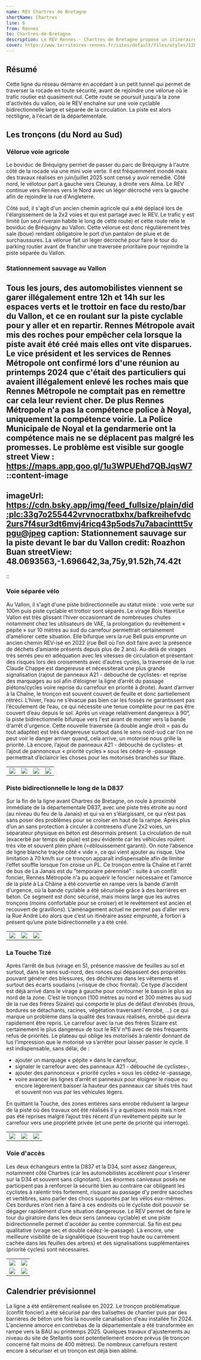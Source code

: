 ```yaml
---
name: REV Chartres de Bretagne
shortName: Chartres
line: 6
from: Rennes
to: Chartres-de-Bretagne
description: Le REV Rennes - Chartres de Bretagne propose un itinéraire sécurisé le long de la D837 en traversant le vallon et passant à proximité de l'usine Stellantis. Depuis Rennes, l'accès à cette ligne se fait depuis le parc de Bréquigny, et fait passer par un petit tunnel sous la rocade.
cover: https://www.territoires-rennes.fr/sites/default/files/styles/1200x600/public/2021-02/MiVoie_LeVallon_VoieCyclistes_Projets_Territoires-Rennes.jpg?itok=hSLdIODg
---
```


## Résumé
Cette ligne du réseau démarre en accédant à un petit tunnel qui permet de traverser la rocade en toute sécurité, avant de rejoindre une vélorue où le trafic routier est quasiment nul. Cette route se poursuit jusqu'à la zone d'activités du vallon, où le REV enchaîne sur une voie cyclable bidirectionnelle large et séparée de la circulation. La piste est alors rectiligne, à l'écart de la départementale.

## Les tronçons (du Nord au Sud)

### Vélorue voie agricole

Le boviduc de Bréquigny permet de passer du parc de Bréquigny à l'autre côté de la rocade via une mini voie verte. Il est fréquemment inondé mais des travaux réalisés en juin/juillet 2025 sont censé y avoir remédié. Côté nord, le vélotour part à gauche vers Cleunay, à droite vers Alma. Le REV continue vers Rennes vers le Nord avec un léger décroché vers la gauche afin de rejoindre la rue d'Angleterre.

Côté sud, il s'agit d'un ancien chemin agricole qui a été déplacé lors de l'élargissement de la 2x2 voies et qui est partagé avec le REV. Le trafic y est limité (un seul riverain habite le long de cette route) et cette route relie le boviduc de Bréquigny au Vallon. Cette vélorue est donc régulièrement très sale (boue) rendant obligatoire le port d’un pantalon de pluie et de surchaussures. La vélorue fait un léger décroché pour faire le tour du parking routier avant de franchir une traversée prioritaire pour rejoindre la piste séparée du Vallon.

### Stationnement sauvage au Vallon

Tous les jours, des automobilistes viennent se garer illégalement entre 12h et 14h sur les espaces verts et le trottoir en face du resto/bar du Vallon, et ce en roulant sur la piste cyclable pour y aller et en repartir. Rennes Métropole avait mis des roches pour empêcher cela lorsque la piste avait été créé mais elles ont vite disparues. Le vice président et les services de Rennes Métropole ont confirmé lors d'une réunion au printemps 2024 que c'était des particuliers qui avaient illégalement enlevé les roches mais que Rennes Métropole ne comptait pas en remettre car cela leur revient cher. De plus Rennes Métropole n'a pas la compétence police à Noyal, uniquement la compétence voirie. La Police Municipale de Noyal et la gendarmerie ont la compétence mais ne se déplacent pas malgré les promesses. 
Le problème est visible sur google street View : https://maps.app.goo.gl/1u3WPUEhd7QBJqsW7
::content-image
---
imageUrl: https://cdn.bsky.app/img/feed_fullsize/plain/did:plc:33g7o255442vrvnocratbxhx/bafkreihefvdc2urs7f4sur3dt6mvj4ricq43p5ods7u7abacinttt5vpgu@jpeg
caption: Stationnement sauvage sur la piste devant le bar du Vallon
credit: Roazhon Buan
streetView: 48.0693563,-1.696642,3a,75y,91.52h,74.42t
---
::


### Voie séparée vélo

Au Vallon, il s'agit d'une piste bidirectionnelle au statut mixte : voie verte sur 100m puis piste cyclable et trottoir sont séparés. Le virage Bois Harel/Le Vallon est très glissant l’hiver occasionnant de nombreuses chutes notamment chez les utilisateurs de VAE, la prolongation du revêtement « pépite » sur 10 mètres au sud du carrefour permettrait certainement d’améliorer cette situation. 
Elle bifurque vers la rue Bell puis emprunte un ancien chemin REV-isé en 2022 (rue Bell où l’on doit faire avec la présence de déchets d’amiante présents depuis plus de 2 ans). Au-delà de virages très serrés peu en adéquation avec les vitesses de circulation et présentant des risques lors des croisements avec d’autres cycles, la traversée de la rue Claude Chappe est dangereuse et nécessiterait une plus grande signalisation (rajout de panneaux A21 - débouché de cyclistes- et reprise des marquages au sol afin d’éloigner la ligne d’arrêt du passage piétons/cycles voire reprise du carrefour en priorité à droite).
Avant d’arriver à la Chaîne, le tronçon est souvent couvert de feuille et donc partiellement rétréci. 
L’hiver, l’eau ne s’évacue pas bien car les fossés ne garantissent pas l’écoulement de l’eau, ce qui nécessite une tenue complète pour ne pas être couvert d’eau depuis le sol. Après un virage relativement dangereux à 90°, la piste bidirectionnelle bifurque vers l'est avant de monter vers la bande d'arrêt d'urgence. 
Cette nouvelle traversée (à double angle droit = pas du tout adaptée) est très dangereuse surtout dans le sens nord-sud car l’on ne peut voir le danger arriver quand, cela arrive, un motorisé nous grille la priorité. Là encore, l’ajout de panneaux A21 - débouché de cyclistes- et l’ajout de pannonceux « priorité cycles » sous les cédez-le -passage permettrait d’éclaircir les choses pour les motorisés branchés sur Waze.

|                                                       |                                                       |                                                       |                                                       |
|-------------------------------------------------------|-------------------------------------------------------|-------------------------------------------------------|-------------------------------------------------------|
| ![](/images/ligne-6/rev6-chartres-voie-separee-1.png) | ![](/images/ligne-6/rev6-chartres-voie-separee-2.png) | ![](/images/ligne-6/rev6-chartres-voie-separee-3.png) | ![](/images/ligne-6/rev6-chartres-voie-separee-4.png) |

### Piste bidirectionnelle le long de la D837
Sur la fin de la ligne avant Chartres de Bretagne, on roule à proximité immédiate de la départementale D837, avec une piste très étroite au nord (au niveau du feu de la Janais) et qui va en s’élargissant, ce qui n’est pas sans poser des problèmes pour se croiser en haut de la rampe. Après plus d’un an sans protection à circuler à contresens d’une 2x2 voies, un séparateur physique en béton est désormais présent. La circulation de nuit (exacerbé par temps de pluie) est peu évidente car les véhicules roulent très vite et souvent plein phare (=éblouissement garanti). 
On note l’absence de ligne blanche traçée côté « vide », ce qui vient ajouter au risque. Une limitation à 70 km/h sur ce tronçon apparaît indispensable afin de limiter l’effet souffle lorsque l’on croise un PL. Ce tronçon entre la Chaîne et l'arrêt de bus de La Janais est du "temporaire pérennisé" : suite à un conflit foncier, Rennes Métropole n'a pu acquérir le foncier nécessaire et l'amorce de la piste à La Châine a été convertie en rampe vers la bande d'arrêt d'urgence, où la bande cyclable a été sécurisée grâce à des barrières en béton. Ce segment est donc sécurisé, mais moins large que les autres tronçons (moins confortable pour se croiser) et le revêtement est ancien et recouvert de gravillons). 
L’aménagement actuel ne permet pas d’aller vers la Rue André Léo alors que c’est un itinéraire assez emprunté, à fortiori à présent qu’une piste bidirectionnelle y a été créé.

|                                                                |                                                                |                                                                |
|----------------------------------------------------------------|----------------------------------------------------------------|----------------------------------------------------------------|
| ![](/images/ligne-6/rev6-chartres-bidirectionnelle-d837-1.png) | ![](/images/ligne-6/rev6-chartres-bidirectionnelle-d837-2.png) | ![](/images/ligne-6/rev6-chartres-bidirectionnelle-d837-3.png) |

### La Touche Tizé

Après l’arrêt de bus (virage en S), présence massive de feuilles au sol et surtout, dans le sens sud-nord, des ronces qui dépassent des propriétés pouvant générer des blessures, des déchirures dans les vêtements et surtout des écarts soudains (=risque de choc frontal). Ce type d’accident est déjà arrivé dans le virage à gauche pour contourner le bassin le plus au nord de la zone. C’est le tronçon (100 mètres au nord et 300 mètres au sud de la rue des frères Sizaire) qui comporte le plus de défaut d’enrobés (trous, bordures se détachants, racines, végétation traversant l’enrobé, …) ce qui marque un problème dans la qualité des travaux réalisés, enrobé qui devra rapidement être repris.
Le carrefour avec la rue des frères Sizaire est certainement le plus dangereux de tout le REV n°6 avec de très fréquents refus de priorités. Le plateau qui oblige les motorisés à ralentir donnant de lus l’impression que le motorisé va s’arrêter pour laisser passer le cycle. Il est indispensable, sans délai, de :
- ajouter un marquage « pépite » dans le carrefour,
- signaler le carrefour avec des panneaux A21 - débouché de cyclistes-,
- ajouter des pannonceux « priorité cycles » sous les cédez-le -passage,
- voire avancer les lignes d’arrêt et panneaux pour éloigner le risque ou encore légèrement baisser la hauteur des panneaux car situés très haut et souvent non vus par les véhicules légers.

En quittant la Touche, des zones entières sans enrobé réduisent la largeur de la piste où des travaux ont été réalisés il y a quelques mois mais n’ont pas été reprises malgré l’ajout très récent d’un revêtement pépite sur le carrefour vers une propriété privée (et une perte de priorité qui interroge).

|                                                    |                                                    |                                                    |
|----------------------------------------------------|----------------------------------------------------|----------------------------------------------------|
| ![](/images/ligne-6/rev6-chartres-la-touche-1.png) | ![](/images/ligne-6/rev6-chartres-la-touche-2.png) | ![](/images/ligne-6/rev6-chartres-la-touche-3.png) |

### Voie d'accès

Les deux échangeurs entre la D837 et la D34, sont assez dangereux, notamment côté Chartres (car les automobilistes accélèrent pour s’insérer sur la D34 et souvent sans clignotant). 
Les énormes caniveaux posés ne participent pas à renforcer la sécurité bien au contraire car obligeant les cyclistes à ralentir très fortement, risquant au passage d’y perdre sacoches et vertèbres, sans parler des chocs supportés par les vélos eux-mêmes. Ces bordures n’ont rien à faire à ces endroits où le cycliste doit pouvoir se dégager rapidement d’une situation dangereuse.
Le REV permet de faire le tour du giratoire dans les deux sens (anneau cyclable) et une piste bidirectionnelle permet d'accéder au centre commercial. Sa fin est peu qualitative (virage sec et double cédez-le-passage). Là encore, une meilleure visibilité de la signalétique (souvent trop haute ou carrément cachée dans les feuilles des arbres) et des signalisations supplémentaires (priorité cycles) sont nécessaires.

|                                                         |                                                         |
|---------------------------------------------------------|---------------------------------------------------------|
| ![](/images/ligne-6/rev6-chartres-voie-d-acces-1.png)   | ![](/images/ligne-6/rev6-chartres-voie-d-acces-2.png)   |
| ![](/images/ligne-6/rev6-chartres-voie-d-acces-3.png)   | ![](/images/ligne-6/rev6-chartres-voie-d-acces-4.png)   |


## Calendrier prévisionnel
La ligne a été entièrement realisée en 2022.
Le tronçon problématique (conflit foncier) a été sécurisé par des balisettes de chantier puis par des barrières de béton une fois la nouvelle canalisation d'eau installée fin 2024.
L'ancienne amorce en contrebas de la départementale a été transformée en rampe vers la BAU au printemps 2025.
Quelques travaux d'ajustements au niveau du site de Stellantis sont potentiellement encore prévus (le tronçon concerné fait moins de 400 mètres).
De nombreux carrefours restent encore à sécuriser et un tronçon est déjà bien abîmé.
